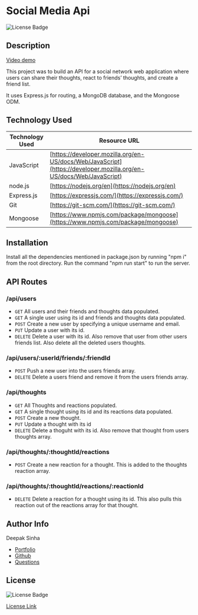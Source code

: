 # Social Media Api
![License Badge](https://img.shields.io/badge/License-MIT-yellow.svg)  


## Description 
[Video demo](https://drive.google.com/file/d/1k8T5vel8UAW7hQ9J-xrfid0w1qpxo8jf/view)

This project was to build an API for a social network web application where users can share their thoughts, react to friends’ thoughts, and create a friend list.

It uses Express.js for routing, a MongoDB database, and the Mongoose ODM. 


## Technology Used 

| Technology Used         | Resource URL           | 
| ------------- |-------------| 
| JavaScript    | [https://developer.mozilla.org/en-US/docs/Web/JavaScript](https://developer.mozilla.org/en-US/docs/Web/JavaScript) | 
| node.js    | [https://nodejs.org/en](https://nodejs.org/en) | 
| Express.js    | [https://expressjs.com/](https://expressjs.com/) | 
| Git | [https://git-scm.com/](https://git-scm.com/)     |   
| Mongoose | [https://www.npmjs.com/package/mongoose](https://www.npmjs.com/package/mongoose)     |  



## Installation 
Install all the dependencies mentioned in package.json by running "npm i" from the root directory.
Run the command "npm run start" to run the server.

## API  Routes

### /api/users

* `GET`     All users and their friends and thoughts data populated.
* `GET`     A single user using its id and friends and thoughts data populated.
* `POST`    Create a new user  by specifying a unique username and email.
* `PUT`     Update a user with its id.
* `DELETE`  Delete a user with its id. Also remove that user from other users friends list. Also delete all the deleted users thoughts.


### /api/users/:userId/friends/:friendId

* `POST`    Push a new user into the users friends array.
* `DELETE`  Delete a users friend and remove it from the users friends array.

### /api/thoughts

* `GET`     All Thoughts and reactions populated.
* `GET`     A single thought using its id and its reactions data populated.
* `POST`    Create a new thought.
* `PUT`     Update a thought with its id
* `DELETE`  Delete a thoguht with its id. Also remove that thought from users thoughts array.

### /api/thoughts/:thoughtId/reactions

* `POST`    Create a new reaction for a thought. This is added to the thoughts reaction array.

### /api/thoughts/:thoughtId/reactions/:reactionId

* `DELETE`  Delete a reaction for a thought using its id. This also pulls this reaction out of the reactions array for that thought.

## Author Info

Deepak Sinha
* [Portfolio](https://dee-here.github.io/portfolio/)
* [Github](https://github.com/dee-here)
* [Questions ](mailto:deepakdilse@gmail.com)

## License
![License Badge](https://img.shields.io/badge/License-MIT-yellow.svg)  

[License Link](https://choosealicense.com/licenses/mit/)  


